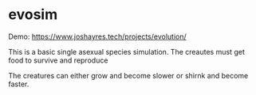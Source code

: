 # evosim

Demo: https://www.joshayres.tech/projects/evolution/

This is a basic single asexual species simulation. The creautes must get food to survive and reproduce

The creatures can either grow and become slower or shirnk and become faster.
